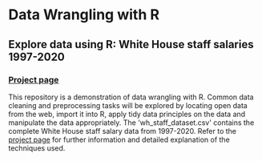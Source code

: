 # Data Wrangling with R 
## Explore data using R: White House staff salaries 1997-2020
### [Project page](https://carimo198.github.io/data-wrangling-R/)

This repository is a demonstration of data wrangling with R. Common data cleaning and preprocessing tasks will be explored by locating open data from the web, import it into R, apply tidy data principles on the data and manipulate the data appropriately. The 'wh_staff_dataset.csv' contains the complete White House staff salary data from 1997-2020. Refer to the [project page](https://carimo198.github.io/data-wrangling-R/) for further information and detailed explanation of the techniques used. 
